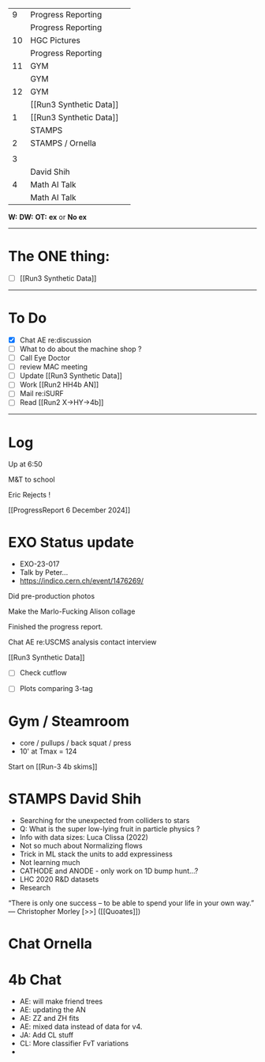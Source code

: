 
|     |                         |     |
| --- | ----------------------- | --- |
| 9   | Progress Reporting      |     |
|     | Progress Reporting      |     |
| 10  | HGC Pictures            |     |
|     | Progress Reporting      |     |
| 11  | GYM                     |     |
|     | GYM                     |     |
| 12  | GYM                     |     |
|     | [[Run3 Synthetic Data]] |     |
| 1   | [[Run3 Synthetic Data]] |     |
|     | STAMPS                  |     |
| 2   | STAMPS / Ornella        |     |
|     |                         |     |
| 3   |                         |     |
|     | David Shih              |     |
| 4   | Math AI Talk            |     |
|     | Math AI Talk            |     |

**W:**
**DW:**
**OT:**
**ex** or **No ex**

---
# The ONE thing: 
- [ ] [[Run3 Synthetic Data]]

---
# To Do

- [x] Chat AE re:discussion
- [ ] What to do about the machine shop ? 
- [ ] Call Eye Doctor
- [ ] review MAC meeting
- [ ] Update [[Run3 Synthetic Data]]
- [ ] Work [[Run2 HH4b AN]]
- [ ]  Mail re:iSURF
- [ ]  Read [[Run2 X->HY->4b]]

---

# Log

Up at 6:50

M&T to school 

Eric Rejects ! 

[[ProgressReport 6 December 2024]]

# EXO Status update
- EXO-23-017
- Talk by Peter... 
- https://indico.cern.ch/event/1476269/

Did pre-production photos

Make the Marlo-Fucking Alison collage

Finished the progress report. 

Chat AE re:USCMS analysis contact interview

[[Run3 Synthetic Data]]
- [ ] Check cutflow
- [ ] Plots comparing 3-tag 


# Gym / Steamroom
- core / pullups / back squat / press
- 10' at Tmax = 124

Start on [[Run-3 4b skims]]

# STAMPS David Shih
- Searching for the unexpected from colliders to stars
- Q: What is the super low-lying fruit in particle physics ?
- Info with data sizes: Luca Clissa (2022)
- Not so much about Normalizing flows
- Trick in ML stack the units to add expressiness 
- Not learning much
- CATHODE and ANODE - only work on 1D bump hunt...?
- LHC 2020 R&D datasets
- Research 


“There is only one success – to be able to spend your life in your own way.”
— Christopher Morley [>>] ([[Quoates]])

# Chat Ornella 

# 4b Chat
- AE:  will make friend trees
- AE: updating the AN
- AE: ZZ and ZH fits 
- AE: mixed data instead of data for v4. 
- JA: Add CL stuff
- CL: More classifier FvT variations 
- 